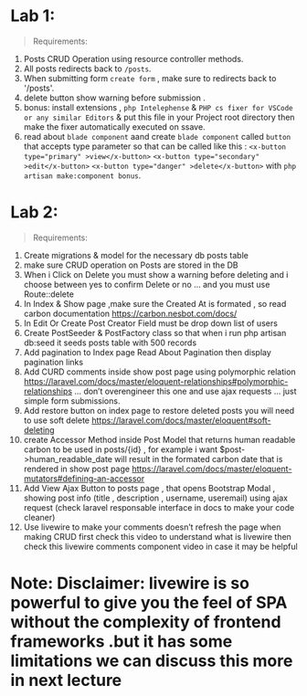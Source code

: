# Lab 1:

> Requirements:
 1. Posts CRUD Operation using resource controller methods.
 2. All posts redirects back to `/posts`.
 3. When submitting form `create form` , make sure to redirects back to '/posts'.
 4. delete button show warning before submission .
 5. bonus: install extensions , `php Intelephense` & `PHP cs fixer for VSCode or any similar Editors` & put this file in your Project root directory then make the fixer automatically executed on ssave.
 6. read about `blade component` aand create `blade component` called `button` that accepts type parameter so that can be called like this : `<x-button type="primary" >view</x-button>` `<x-button type="secondary" >edit</x-button>` `<x-button type="danger" >delete</x-button>` with `php artisan make:component bonus`.

# Lab 2:

> Requirements:
 1. Create migrations & model for the necessary db posts table
 2. make sure CRUD operation on Posts are stored in the DB
 3. When i Click on Delete you must show a warning before deleting and i choose between yes to
   confirm Delete or no … and you must use Route::delete
 4. In Index & Show page ,make sure the Created At is formated , so read carbon documentation
  https://carbon.nesbot.com/docs/
 5. In Edit Or Create Post Creator Field must be drop down list of users
 6. Create PostSeeder & PostFactory class so that when i run php artisan db:seed it seeds posts table
  with 500 records
 7. Add pagination to Index page Read About Pagination then display pagination links
 8. Add CURD comments inside show post page using polymorphic relation
  https://laravel.com/docs/master/eloquent-relationships#polymorphic-relationships … don’t
  overengineer this one and use ajax requests … just simple form submissions.
 9. Add restore button on index page to restore deleted posts you will need to use soft delete
  https://laravel.com/docs/master/eloquent#soft-deleting
 10. create Accessor Method inside Post Model that returns human readable carbon to be used
  in posts/{id} , for example i want $post->human_readable_date will result in the formated
  carbon date that is rendered in show post page
  https://laravel.com/docs/master/eloquent-mutators#defining-an-accessor
 11. Add View Ajax Button to posts page , that opens Bootstrap Modal , showing post info (title ,
  description , username, useremail) using ajax request (check laravel responsable interface in
  docs to make your code cleaner)
 12. Use livewire to make your comments doesn’t refresh the page when making CRUD
   first check this video to understand what is livewire
   then check this livewire comments component video in case it may be helpful
# Note: Disclaimer: livewire is so powerful to give you the feel of SPA without the complexity of frontend frameworks .but it has some limitations we can discuss this more in next lecture